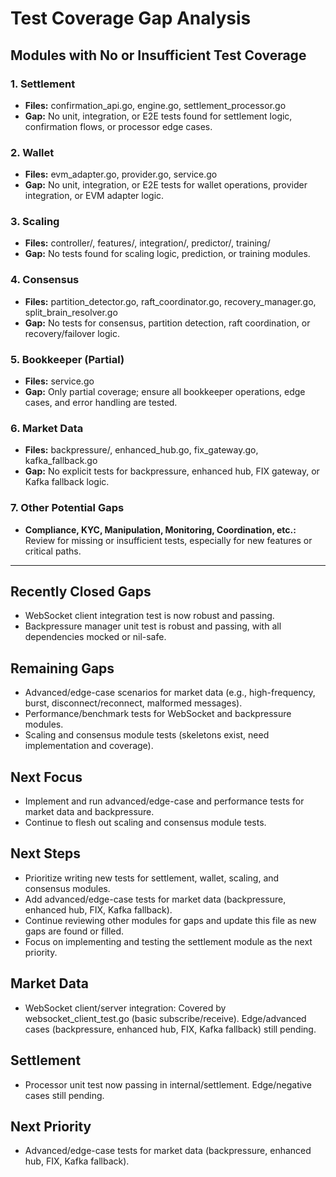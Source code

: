 # Test Coverage Gap Analysis

## Modules with No or Insufficient Test Coverage

### 1. Settlement
- **Files:** confirmation_api.go, engine.go, settlement_processor.go
- **Gap:** No unit, integration, or E2E tests found for settlement logic, confirmation flows, or processor edge cases.

### 2. Wallet
- **Files:** evm_adapter.go, provider.go, service.go
- **Gap:** No unit, integration, or E2E tests for wallet operations, provider integration, or EVM adapter logic.

### 3. Scaling
- **Files:** controller/, features/, integration/, predictor/, training/
- **Gap:** No tests found for scaling logic, prediction, or training modules.

### 4. Consensus
- **Files:** partition_detector.go, raft_coordinator.go, recovery_manager.go, split_brain_resolver.go
- **Gap:** No tests for consensus, partition detection, raft coordination, or recovery/failover logic.

### 5. Bookkeeper (Partial)
- **Files:** service.go
- **Gap:** Only partial coverage; ensure all bookkeeper operations, edge cases, and error handling are tested.

### 6. Market Data
- **Files:** backpressure/, enhanced_hub.go, fix_gateway.go, kafka_fallback.go
- **Gap:** No explicit tests for backpressure, enhanced hub, FIX gateway, or Kafka fallback logic.

### 7. Other Potential Gaps
- **Compliance, KYC, Manipulation, Monitoring, Coordination, etc.:** Review for missing or insufficient tests, especially for new features or critical paths.

---

## Recently Closed Gaps
- WebSocket client integration test is now robust and passing.
- Backpressure manager unit test is robust and passing, with all dependencies mocked or nil-safe.

## Remaining Gaps
- Advanced/edge-case scenarios for market data (e.g., high-frequency, burst, disconnect/reconnect, malformed messages).
- Performance/benchmark tests for WebSocket and backpressure modules.
- Scaling and consensus module tests (skeletons exist, need implementation and coverage).

## Next Focus
- Implement and run advanced/edge-case and performance tests for market data and backpressure.
- Continue to flesh out scaling and consensus module tests.

## Next Steps
- Prioritize writing new tests for settlement, wallet, scaling, and consensus modules.
- Add advanced/edge-case tests for market data (backpressure, enhanced hub, FIX, Kafka fallback).
- Continue reviewing other modules for gaps and update this file as new gaps are found or filled.
- Focus on implementing and testing the settlement module as the next priority.

## Market Data
- WebSocket client/server integration: Covered by websocket_client_test.go (basic subscribe/receive). Edge/advanced cases (backpressure, enhanced hub, FIX, Kafka fallback) still pending.

## Settlement
- Processor unit test now passing in internal/settlement. Edge/negative cases still pending.

## Next Priority
- Advanced/edge-case tests for market data (backpressure, enhanced hub, FIX, Kafka fallback).
